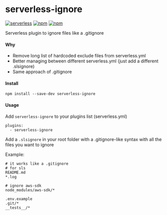 # serverless-ignore

[![serverless](http://public.serverless.com/badges/v3.svg)](http://www.serverless.com) [![npm](https://img.shields.io/npm/v/serverless-ignore.svg)](https://www.npmjs.com/package/serverless-ignore) [![npm](https://img.shields.io/npm/dt/serverless-ignore.svg)](https://www.npmjs.com/package/serverless-ignore)


Serverless plugin to ignore files like a .gitignore

#### Why

 * Remove long list of hardcoded exclude files from serverless.yml
 * Better managing between different serverless.yml (just add a different .slsignore)
 * Same approach of .gitignore

#### Install

`npm install --save-dev serverless-ignore`

#### Usage

Add `serverless-ignore` to your plugins list (serverless.yml)

```
plugins:
  - serverless-ignore
```


Add a `.slsignore` in your root folder with a .gitignore-like syntax with all the files you want to ignore

Example:
```
# it works like a .gitignore
# for sls
README.md
*.log

# ignore aws-sdk
node_modules/aws-sdk/*

.env.example
.git/*
__tests__/*
```

